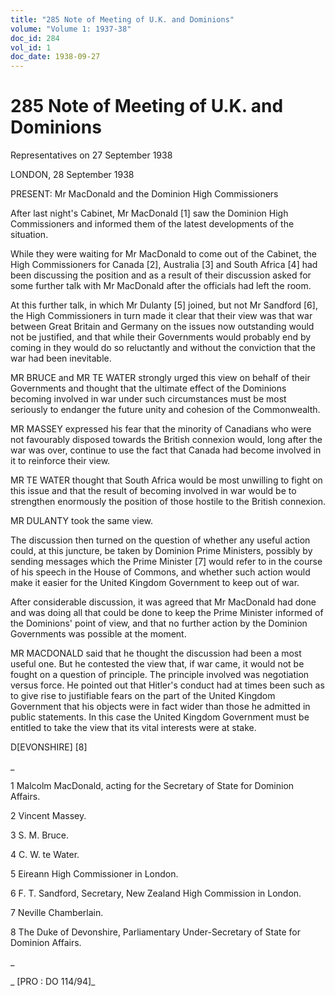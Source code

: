 ```yaml
---
title: "285 Note of Meeting of U.K. and Dominions"
volume: "Volume 1: 1937-38"
doc_id: 284
vol_id: 1
doc_date: 1938-09-27
---
```


# 285 Note of Meeting of U.K. and Dominions

Representatives on 27 September 1938

LONDON, 28 September 1938

PRESENT: Mr MacDonald and the Dominion High Commissioners

After last night's Cabinet, Mr MacDonald [1] saw the Dominion High Commissioners and informed them of the latest developments of the situation.

While they were waiting for Mr MacDonald to come out of the Cabinet, the High Commissioners for Canada [2], Australia [3] and South Africa [4] had been discussing the position and as a result of their discussion asked for some further talk with Mr MacDonald after the officials had left the room.

At this further talk, in which Mr Dulanty [5] joined, but not Mr Sandford [6], the High Commissioners in turn made it clear that their view was that war between Great Britain and Germany on the issues now outstanding would not be justified, and that while their Governments would probably end by coming in they would do so reluctantly and without the conviction that the war had been inevitable.

MR BRUCE and MR TE WATER strongly urged this view on behalf of their Governments and thought that the ultimate effect of the Dominions becoming involved in war under such circumstances must be most seriously to endanger the future unity and cohesion of the Commonwealth.

MR MASSEY expressed his fear that the minority of Canadians who were not favourably disposed towards the British connexion would, long after the war was over, continue to use the fact that Canada had become involved in it to reinforce their view.

MR TE WATER thought that South Africa would be most unwilling to fight on this issue and that the result of becoming involved in war would be to strengthen enormously the position of those hostile to the British connexion.

MR DULANTY took the same view.

The discussion then turned on the question of whether any useful action could, at this juncture, be taken by Dominion Prime Ministers, possibly by sending messages which the Prime Minister [7] would refer to in the course of his speech in the House of Commons, and whether such action would make it easier for the United Kingdom Government to keep out of war.

After considerable discussion, it was agreed that Mr MacDonald had done and was doing all that could be done to keep the Prime Minister informed of the Dominions' point of view, and that no further action by the Dominion Governments was possible at the moment.

MR MACDONALD said that he thought the discussion had been a most useful one. But he contested the view that, if war came, it would not be fought on a question of principle. The principle involved was negotiation versus force. He pointed out that Hitler's conduct had at times been such as to give rise to justifiable fears on the part of the United Kingdom Government that his objects were in fact wider than those he admitted in public statements. In this case the United Kingdom Government must be entitled to take the view that its vital interests were at stake.

D[EVONSHIRE] [8]

_

1 Malcolm MacDonald, acting for the Secretary of State for Dominion Affairs.

2 Vincent Massey.

3 S. M. Bruce.

4 C. W. te Water.

5 Eireann High Commissioner in London.

6 F. T. Sandford, Secretary, New Zealand High Commission in London.

7 Neville Chamberlain.

8 The Duke of Devonshire, Parliamentary Under-Secretary of State for Dominion Affairs.

_

_ [PRO : DO 114/94]_
